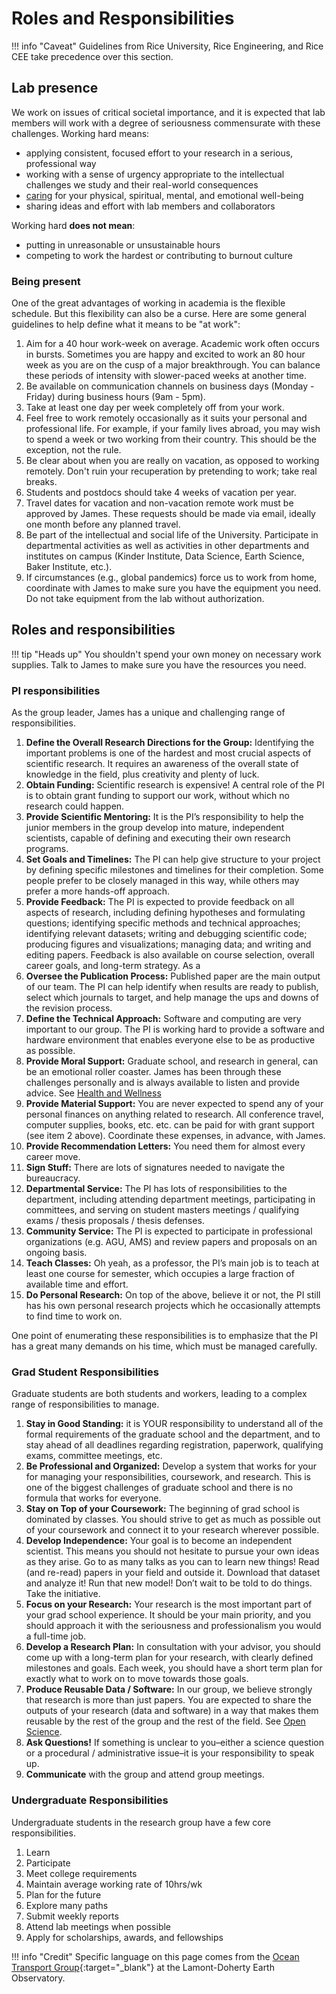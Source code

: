 # Roles and Responsibilities

!!! info "Caveat"
    Guidelines from Rice University, Rice Engineering, and Rice CEE take precedence over this section.

## Lab presence

We work on issues of critical societal importance, and it is expected that  lab members will work with a degree of seriousness commensurate with these challenges.
Working hard means:

* applying consistent, focused effort to your research in a serious, professional way
* working with a sense of urgency appropriate to the intellectual challenges we study and their real-world consequences
* [caring](/health/) for your physical, spiritual, mental, and emotional well-being
* sharing ideas and effort with lab members and collaborators

Working hard **does not mean**:

* putting in unreasonable or unsustainable hours
* competing to work the hardest or contributing to burnout culture

### Being present

One of the great advantages of working in academia is the flexible schedule.
But this flexibility can also be a curse.
Here are some general guidelines to help define what it means to be "at work":

1. Aim for a 40 hour work-week on average. Academic work often occurs in bursts. Sometimes you are happy and excited to work an 80 hour week as you are on the cusp of a major breakthrough. You can balance these periods of intensity with slower-paced weeks at another time.
1. Be available on communication channels on business days (Monday - Friday) during business hours (9am - 5pm).
1. Take at least one day per week completely off from your work.
1. Feel free to work remotely occasionally as it suits your personal and professional life. For example, if your family lives abroad, you may wish to spend a week or two working from their country. This should be the exception, not the rule.
1. Be clear about when you are really on vacation, as opposed to working remotely. Don't ruin your recuperation by pretending to work; take real breaks.
1. Students and postdocs should take 4 weeks of vacation per year.
1. Travel dates for vacation and non-vacation remote work must be approved by James. These requests should be made via email, ideally one month before any planned travel.
1. Be part of the intellectual and social life of the University. Participate in departmental activities as well as activities in other departments and institutes on campus (Kinder Institute, Data Science, Earth Science, Baker Institute, etc.).
1. If circumstances (e.g., global pandemics) force us to work from home, coordinate with James to make sure you have the equipment you need. Do not take equipment from the lab without authorization.

## Roles and responsibilities

!!! tip "Heads up"
    You shouldn't spend your own money on necessary work supplies.
    Talk to James to make sure you have the resources you need.

### PI responsibilities

As the group leader, James has a unique and challenging range of responsibilities.

1. **Define the Overall Research Directions for the Group:** Identifying the important problems is one of the hardest and most crucial aspects of scientific research. It requires an awareness of the overall state of knowledge in the field, plus creativity and plenty of luck.
1. **Obtain Funding:** Scientific research is expensive! A central role of the PI is to obtain grant funding to support our work, without which no research could happen.
1. **Provide Scientific Mentoring:** It is the PI’s responsibility to help the junior members in the group develop into mature, independent scientists, capable of defining and executing their own research programs.
1. **Set Goals and Timelines:** The PI can help give structure to your project by defining specific milestones and timelines for their completion. Some people prefer to be closely managed in this way, while others may prefer a more hands-off approach.
1. **Provide Feedback:** The PI is expected to provide feedback on all aspects of research, including defining hypotheses and formulating questions; identifying specific methods and technical approaches; identifying relevant datasets; writing and debugging scientific code; producing figures and visualizations; managing data; and writing and editing papers. Feedback is also available on course selection, overall career goals, and long-term strategy. As a 
1. **Oversee the Publication Process:** Published paper are the main output of our team. The PI can help identify when results are ready to publish, select which journals to target, and help manage the ups and downs of the revision process.
1. **Define the Technical Approach:** Software and computing are very important to our group. The PI is working hard to provide a software and hardware environment that enables everyone else to be as productive as possible.
1. **Provide Moral Support:** Graduate school, and research in general, can be an emotional roller coaster. James has been through these challenges personally and is always available to listen and provide advice. See [Health and Wellness](/health/)
1. **Provide Material Support:** You are never expected to spend any of your personal finances on anything related to research. All conference travel, computer supplies, books, etc. etc. can be paid for with grant support (see item 2 above). Coordinate these expenses, in advance, with James.
1. **Provide Recommendation Letters:** You need them for almost every career move.
1. **Sign Stuff:** There are lots of signatures needed to navigate the bureaucracy.
1. **Departmental Service:** The PI has lots of responsibilities to the department, including attending department meetings, participating in committees, and serving on student masters meetings / qualifying exams / thesis proposals / thesis defenses.
1. **Community Service:** The PI is expected to participate in professional organizations (e.g. AGU, AMS) and review papers and proposals on an ongoing basis.
1. **Teach Classes:** Oh yeah, as a professor, the PI’s main job is to teach at least one course for semester, which occupies a large fraction of available time and effort.
1. **Do Personal Research:** On top of the above, believe it or not, the PI still has his own personal research projects which he occasionally attempts to find time to work on.

One point of enumerating these responsibilities is to emphasize that the PI has a great many demands on his time, which must be managed carefully.

### Grad Student Responsibilities

Graduate students are both students and workers, leading to a complex range of responsibilities to manage.

1. **Stay in Good Standing:** it is YOUR responsibility to understand all of the formal requirements of the graduate school and the department, and to stay ahead of all deadlines regarding registration, paperwork, qualifying exams, committee meetings, etc.
1. **Be Professional and Organized:** Develop a system that works for your for managing your responsibilities, coursework, and research. This is one of the biggest challenges of graduate school and there is no formula that works for everyone.
1. **Stay on Top of your Coursework:** The beginning of grad school is dominated by classes. You should strive to get as much as possible out of your coursework and connect it to your research wherever possible.
1. **Develop Independence:** Your goal is to become an independent scientist. This means you should not hesitate to pursue your own ideas as they arise. Go to as many talks as you can to learn new things! Read (and re-read) papers in your field and outside it. Download that dataset and analyze it! Run that new model! Don’t wait to be told to do things. Take the initiative.
1. **Focus on your Research:** Your research is the most important part of your grad school experience. It should be your main priority, and you should approach it with the seriousness and professionalism you would a full-time job.
1. **Develop a Research Plan:** In consultation with your advisor, you should come up with a long-term plan for your research, with clearly defined milestones and goals. Each week, you should have a short term plan for exactly what to work on to move towards those goals.
1. **Produce Reusable Data / Software:** In our group, we believe strongly that research is more than just papers. You are expected to share the outputs of your research (data and software) in a way that makes them reusable by the rest of the group and the rest of the field. See [Open Science](/open/).
1. **Ask Questions!** If something is unclear to you–either a science question or a procedural / administrative issue–it is your responsibility to speak up.
1. **Communicate** with the group and attend group meetings.

### Undergraduate Responsibilities

Undergraduate students in the research group have a few core responsibilities.

1. Learn
1. Participate
1. Meet college requirements
1. Maintain average working rate of 10hrs/wk
1. Plan for the future
1. Explore many paths
1. Submit weekly reports
1. Attend lab meetings when possible
1. Apply for scholarships, awards, and fellowships


!!! info "Credit"
    Specific language on this page comes from the [Ocean Transport Group](https://ocean-transport.github.io/){:target="_blank"} at the Lamont-Doherty Earth Observatory.
